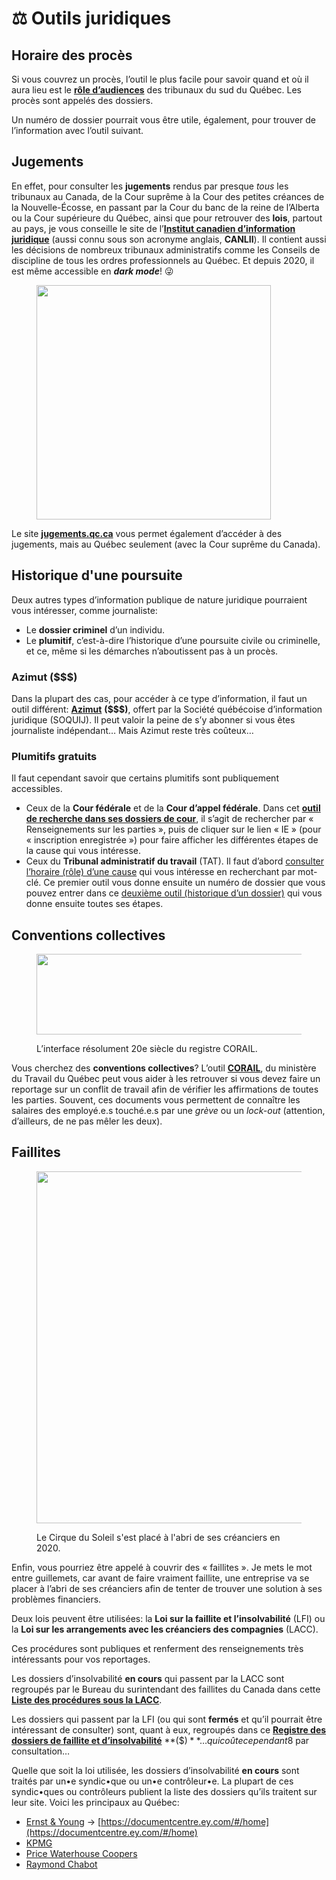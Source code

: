 # ⚖ Outils juridiques

## Horaire des procès

Si vous couvrez un procès, l’outil le plus facile pour savoir quand et où il aura lieu est le [**rôle d’audiences**](http://roles.tribunaux.qc.ca/) des tribunaux du sud du Québec. Les procès sont appelés des dossiers.

Un numéro de dossier pourrait vous être utile, également, pour trouver de l’information avec l’outil suivant.

## Jugements

En effet, pour consulter les **jugements** rendus par presque _tous_ les tribunaux au Canada, de la Cour suprême à la Cour des petites créances de la Nouvelle-Écosse, en passant par la Cour du banc de la reine de l’Alberta ou la Cour supérieure du Québec, ainsi que pour retrouver des **lois**, partout au pays, je vous conseille le site de l’[**Institut canadien d’information juridique**](http://www.canlii.org/fr/index.html) (aussi connu sous son acronyme anglais, **CANLII**). Il contient aussi les décisions de nombreux tribunaux administratifs comme les Conseils de discipline de tous les ordres professionnels au Québec. Et depuis 2020, il est même accessible en _**dark mode**_! 😜

<figure><img src="https://www.canlii.org/images/canliiLogo.svg" alt="" width="375"><figcaption></figcaption></figure>

Le site [**jugements.qc.ca**](http://citoyens.soquij.qc.ca/) vous permet également d’accéder à des jugements, mais au Québec seulement (avec la Cour suprême du Canada).

## Historique d'une poursuite

Deux autres types d’information publique de nature juridique pourraient vous intéresser, comme journaliste:

* Le **dossier criminel** d’un individu.
* Le **plumitif**, c’est-à-dire l’historique d’une poursuite civile ou criminelle, et ce, même si les démarches n’aboutissent pas à un procès.

### Azimut (\$$$)

Dans la plupart des cas, pour accéder à ce type d’information, il faut un outil différent: [**Azimut**](http://soquij.qc.ca/fr/services-aux-professionnels) **(\$$$)**, offert par la Société québécoise d’information juridique (SOQUIJ). Il peut valoir la peine de s’y abonner si vous êtes journaliste indépendant… Mais Azimut reste très coûteux…

### Plumitifs gratuits

Il faut cependant savoir que certains plumitifs sont publiquement accessibles.

* Ceux de la **Cour fédérale** et de la **Cour d’appel fédérale**. Dans cet [**outil de recherche dans ses dossiers de cour**](http://apps.fca-caf.gc.ca/pq/IndexingQueries/infp\_queries\_f.php?stype=party\&select\_court=All), il s’agit de rechercher par « Renseignements sur les parties », puis de cliquer sur le lien « IE » (pour « inscription enregistrée ») pour faire afficher les différentes étapes de la cause qui vous intéresse.
* Ceux du **Tribunal administratif du travail** (TAT). Il faut d’abord [consulter l’horaire (rôle) d’une cause](https://services.tat.gouv.qc.ca/consultation-role) qui vous intéresse en recherchant par mot-clé. Ce premier outil vous donne ensuite un numéro de dossier que vous pouvez entrer dans ce [deuxième outil (historique d’un dossier)](https://services.tat.gouv.qc.ca/consultation-dossier/) qui vous donne ensuite toutes ses étapes.

## Conventions collectives

<figure><img src="https://miro.medium.com/v2/resize:fit:1400/1*ZvSKj0a4PRYclB698cGCFQ.gif" alt="" height="129" width="700"><figcaption><p>L’interface résolument 20e siècle du registre CORAIL.</p></figcaption></figure>

Vous cherchez des **conventions collectives**? L’outil [**CORAIL**](https://www.corail.gouv.qc.ca), du ministère du Travail du Québec peut vous aider à les retrouver si vous devez faire un reportage sur un conflit de travail afin de vérifier les affirmations de toutes les parties. Souvent, ces documents vous permettent de connaître les salaires des employé.e.s touché.e.s par une _grève_ ou un _lock-out_ (attention, d’ailleurs, de ne pas mêler les deux).

## Faillites

<figure><img src="https://upload.wikimedia.org/wikipedia/en/a/a2/New_Cirque_du_Soleil_Logo.png" alt="" width="563"><figcaption><p>Le Cirque du Soleil s'est placé à l'abri de ses créanciers en 2020.</p></figcaption></figure>

Enfin, vous pourriez être appelé à couvrir des « faillites ». Je mets le mot entre guillemets, car avant de faire vraiment faillite, une entreprise va se placer à l’abri de ses créanciers afin de tenter de trouver une solution à ses problèmes financiers.

Deux lois peuvent être utilisées: la **Loi sur la faillite et l’insolvabilité** (LFI) ou la **Loi sur les arrangements avec les créanciers des compagnies** (LACC).

Ces procédures sont publiques et renferment des renseignements très intéressants pour vos reportages.

Les dossiers d’insolvabilité **en cours** qui passent par la LACC sont regroupés par le Bureau du surintendant des faillites du Canada dans cette [**Liste des procédures sous la LACC**](https://www.ic.gc.ca/eic/site/bsf-osb.nsf/fra/h\_br02281.html).

Les dossiers qui passent par la LFI (ou qui sont **fermés** et qu’il pourrait être intéressant de consulter) sont, quant à eux, regroupés dans ce [**Registre des dossiers de faillite et d’insolvabilité**](https://www.ic.gc.ca/app/scr/bsf-osb/ins/connexion.html?lang=fra) **(\$$)**… qui coûte cependant 8$ par consultation…

Quelle que soit la loi utilisée, les dossiers d’insolvabilité **en cours** sont traités par un•e syndic•que ou un•e contrôleur•e. La plupart de ces syndic•ques ou contrôleurs publient la liste des dossiers qu’ils traitent sur leur site. Voici les principaux au Québec:

* [Ernst & Young](https://documentcentre.eycan.com/default.aspx) -> [https://documentcentre.ey.com/#/home](https://documentcentre.ey.com/#/home)
* [KPMG](https://home.kpmg/ca/fr/home/services/advisory/deal-advisory/creditorlinks.html)
* [Price Waterhouse Coopers](https://www.pwc.com/ca/fr/services/insolvency-assignments.html)
* [Raymond Chabot](https://www.raymondchabot.com/dossiers-publics/)
